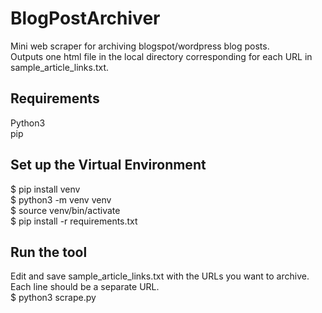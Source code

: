 # BlogPostArchiver
Mini web scraper for archiving blogspot/wordpress blog posts.  
Outputs one html file in the local directory corresponding for each URL in sample_article_links.txt.

## Requirements
Python3  
pip

## Set up the Virtual Environment
$ pip install venv  
$ python3 -m venv venv  
$ source venv/bin/activate  
$ pip install -r requirements.txt  

## Run the tool
Edit and save sample_article_links.txt with the URLs you want to archive. Each line should be a separate URL.  
$ python3 scrape.py  
